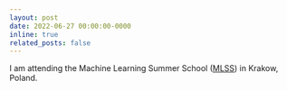 ```yaml
---
layout: post
date: 2022-06-27 00:00:00-0000
inline: true
related_posts: false
---
```


I am attending the Machine Learning Summer School ([MLSS](http://mlss.cc/)) in Krakow, Poland.